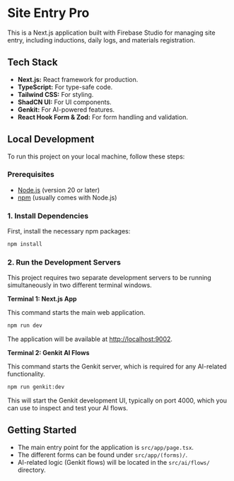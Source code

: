# Site Entry Pro

This is a Next.js application built with Firebase Studio for managing site entry, including inductions, daily logs, and materials registration.

## Tech Stack

- **Next.js:** React framework for production.
- **TypeScript:** For type-safe code.
- **Tailwind CSS:** For styling.
- **ShadCN UI:** For UI components.
- **Genkit:** For AI-powered features.
- **React Hook Form & Zod:** For form handling and validation.

## Local Development

To run this project on your local machine, follow these steps:

### Prerequisites

- [Node.js](https://nodejs.org/) (version 20 or later)
- [npm](https://www.npmjs.com/) (usually comes with Node.js)

### 1. Install Dependencies

First, install the necessary npm packages:

```bash
npm install
```

### 2. Run the Development Servers

This project requires two separate development servers to be running simultaneously in two different terminal windows.

**Terminal 1: Next.js App**

This command starts the main web application.

```bash
npm run dev
```

The application will be available at [http://localhost:9002](http://localhost:9002).

**Terminal 2: Genkit AI Flows**

This command starts the Genkit server, which is required for any AI-related functionality.

```bash
npm run genkit:dev
```

This will start the Genkit development UI, typically on port 4000, which you can use to inspect and test your AI flows.

## Getting Started

- The main entry point for the application is `src/app/page.tsx`.
- The different forms can be found under `src/app/(forms)/`.
- AI-related logic (Genkit flows) will be located in the `src/ai/flows/` directory.
